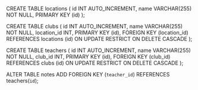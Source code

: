 <!-- tables memo for migrations -->

CREATE TABLE locations (
id INT AUTO_INCREMENT,
name VARCHAR(255) NOT NULL,
PRIMARY KEY (id)
);

CREATE TABLE clubs (
id INT AUTO_INCREMENT,
name VARCHAR(255) NOT NULL,
location_id INT,
PRIMARY KEY (id),
FOREIGN KEY (location_id)
REFERENCES locations (id)
ON UPDATE RESTRICT ON DELETE CASCADE
);

CREATE TABLE teachers (
id INT AUTO_INCREMENT,
name VARCHAR(255) NOT NULL,
club_id INT,
PRIMARY KEY (id),
FOREIGN KEY (club_id)
REFERENCES clubs (id)
ON UPDATE RESTRICT ON DELETE CASCADE
);

ALTER TABLE notes ADD FOREIGN KEY (`teacher_id`) REFERENCES teachers(`id`);
